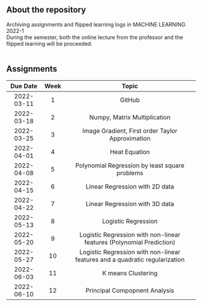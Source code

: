 ## About the repository  
Archiving assignments and flipped learning logs in MACHINE LEARNING 2022-1   
During the semester, both the online lecture from the professor and the flipped learning will be proceeded.   
</br>

<!--## Flipped Learning    
For the flipped learning, students will take the [Andrew Ng's Machine Learning course](https://www.youtube.com/playlist?list=PLLssT5z_DsK-h9vYZkQkYNWcItqhlRJLN).   
I will log the progress with the time table below. 

|       Date       | Week | Lecture |   
|:----------------:|:------:|:----------------------------------------:|  
| 2022-03 | 1  | Lecture 1 ~ 2|    
| 2022-03 | 2  | Lecture 3 ~ 4| 
| 2022-03 | 3  | Lecture 5 ~ 6 | 
| 2022-04 | 4  | Lecture 7 ~ 8 | 
| 2022-04| 5  | Lecture 9 ~ 10 | 
| 2022-04 | 6  | Lecture 11 ~ 12  | 
| 2022-04 | 7  | Lecture 13 ~ 14  | 
| 2022-05 | 8  | Lecture 15 ~ 16  | 
| 2022-05 | 9  | Lecture 17 ~ 18  | 
| 2022-05 | 10  | Lecture 19  |
</br>-->

## Assignments   

|       Due Date       | Week | Topic |   
|:----------------:|:------:|:----------------------------------------:|  
| 2022-03-11 | 1  | GitHub|
| 2022-03-18 | 2  | Numpy, Matrix Multiplication| 
| 2022-03-25 | 3  | Image Gradient, First order Taylor Approximation| 
| 2022-04-01 | 4  | Heat Equation |
| 2022-04-08 | 5  | Polynomial Regression by least square problems |
| 2022-04-15 | 6  | Linear Regression with 2D data |
| 2022-04-22 | 7  | Linear Regression with 3D data |
| 2022-05-13 | 8  | Logistic Regression |
| 2022-05-20 | 9  | Logistic Regression with non-linear features (Polynomial Prediction) |
| 2022-05-27 | 10  | Logistic Regression with non-linear features and a quadratic regularization |
| 2022-06-03 | 11  | K means Clustering |
| 2022-06-10 | 12  | Principal Compopnent Analysis |

